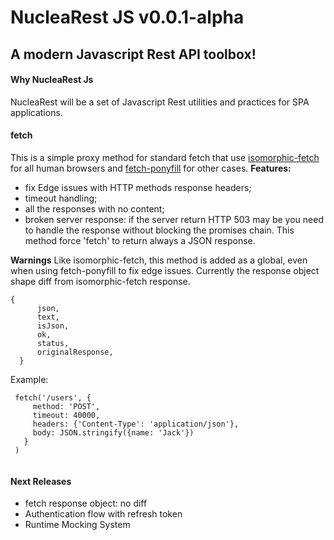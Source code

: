 NucleaRest JS v0.0.1-alpha
===================


A modern Javascript Rest API toolbox!
----------


#### Why NucleaRest Js

NucleaRest will be a set of Javascript Rest utilities and practices for SPA applications.

#### fetch


 This is a simple proxy method for standard fetch that use [isomorphic-fetch](https://github.com/matthew-andrews/isomorphic-fetch)
 for all human browsers and [fetch-ponyfill](https://github.com/qubyte/fetch-ponyfill) for other cases.
 **Features:**
- fix Edge issues with HTTP methods response headers;
- timeout handling;
- all the responses with no content;
- broken server response: if the server return HTTP 503 may be you need to handle
   the response without blocking the promises chain. This method force 'fetch'
   to return always a JSON response.

**Warnings**
Like isomorphic-fetch, this method is added as a global, even when using fetch-ponyfill to fix edge issues.
Currently the response object shape diff from isomorphic-fetch response.

```
{
      json,
      text,
      isJson,
      ok,
      status,
      originalResponse,
  }

```

Example:

```
 fetch('/users', {
     method: 'POST',
     timeout: 40000,
     headers: {'Content-Type': 'application/json'},
     body: JSON.stringify({name: 'Jack'})
   }
 )


```

#### Next Releases
- fetch response object: no diff  
- Authentication flow with refresh token
- Runtime Mocking System

